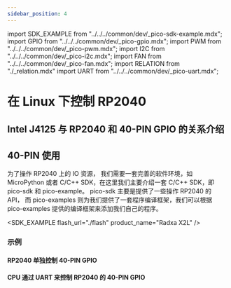 ```yaml
---
sidebar_position: 4
---
```


import SDK_EXAMPLE from "../../../common/dev/\_pico-sdk-example.mdx";
import GPIO from "../../../common/dev/\_pico-gpio.mdx";
import PWM from "../../../common/dev/\_pico-pwm.mdx";
import I2C from "../../../common/dev/\_pico-i2c.mdx";
import FAN from "../../../common/dev/\_pico-fan.mdx";
import RELATION from "./\_relation.mdx"
import UART from "../../../common/dev/\_pico-uart.mdx";

# 在 Linux 下控制 RP2040

## Intel J4125 与 RP2040 和 40-PIN GPIO 的关系介绍

<RELATION />

## 40-PIN 使用

为了操作 RP2040 上的 IO 资源， 我们需要一套完善的软件环境，如 MicroPython 或者 C/C++ SDK，在这里我们主要介绍一套 C/C++ SDK，即 pico-sdk 和 pico-example。 pico-sdk 主要是提供了一些操作 RP2040 的 API， 而 pico-examples 则为我们提供了一套程序编译框架，我们可以根据 pico-examples 提供的编译框架来添加我们自己的程序。

<SDK_EXAMPLE flash_url="./flash" product_name="Radxa X2L" />

### 示例

#### RP2040 单独控制 40-PIN GPIO

<GPIO flash_url="./flash" gpio_definition="./gpio" product_name="Radxa X2L"  led_pin="PIN_5" platform="Linux" />

<I2C flash_url="./flash" product_name="Radxa X2L"  scl_pin="PIN_5" sda_pin="PIN_3" platform="Linux" />

<PWM flash_url="./flash" product_name="Radxa X2L" led_pin="PIN_5" platform="Linux"/>

<UART flash_url="./flash" tty_num="ttyS0" platform="Linux" />

#### CPU 通过 UART 来控制 RP2040 的 40-PIN GPIO

<FAN flash_url="./flash" product_name="Radxa X2L" platform="Linux" />
